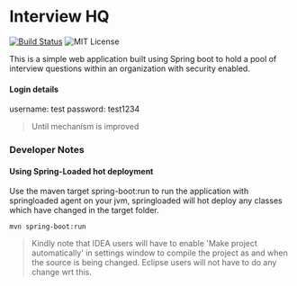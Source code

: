 # Interview HQ
[![Build Status](https://travis-ci.org/hashd/interview-hq.svg?branch=master)](https://travis-ci.org/hashd/interview-hq) ![MIT License](https://img.shields.io/badge/license-MIT-blue.svg)

This is a simple web application built using Spring boot to hold a pool of interview questions within an organization with security enabled.

#### Login details
username: test
password: test1234

> Until mechanism is improved

### Developer Notes

#### Using Spring-Loaded hot deployment
Use the maven target spring-boot:run to run the application with springloaded agent on your jvm, springloaded will hot deploy any classes which have changed in the target folder.

```
mvn spring-boot:run
```

> Kindly note that IDEA users will have to enable 'Make project automatically' in settings window to compile the project as and when the source is being changed. Eclipse users will not have to do any change wrt this.
